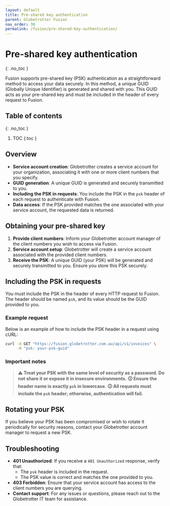 ```yaml
---
layout: default
title: Pre-shared key authentication
parent: Globetrotter Fusion
nav_order: 30
permalink: /fusion/pre-shared-key-authentication/
---
```


# Pre-shared key authentication
{: .no_toc }

Fusion supports pre-shared key (PSK) authentication as a straightforward method to access your data securely. In this method, a unique GUID (Globally Unique Identifier) is generated and shared with you. This GUID acts as your pre-shared key and must be included in the header of every request to Fusion.

## Table of contents
{: .no_toc }

1. TOC
{:toc }

## Overview

- **Service account creation**: Globetrotter creates a service account for your organization, associating it with one or more client numbers that you specify.
- **GUID generation**: A unique GUID is generated and securely transmitted to you.
- **Including the PSK in requests**: You include the PSK in the `psk` header of each request to authenticate with Fusion.
- **Data access**: If the PSK provided matches the one associated with your service account, the requested data is returned.

## Obtaining your pre-shared key

1. **Provide client numbers**: Inform your Globetrotter account manager of the client numbers you wish to access via Fusion.
2. **Service account setup**: Globetrotter will create a service account associated with the provided client numbers.
3. **Receive the PSK**: A unique GUID (your PSK) will be generated and securely transmitted to you. Ensure you store this PSK securely.

## Including the PSK in requests

You must include the PSK in the header of every HTTP request to Fusion. The header should be named `psk`, and its value should be the GUID provided to you.

### Example request

Below is an example of how to include the PSK header in a request using cURL:

```bash
curl -X GET "https://fusion.globetrotter.com.au/api/v1/invoices" \
     -H "psk: your-psk-guid"
```

### Important notes

> **⚠ Treat your PSK with the same level of security as a password. Do not share it or expose it in insecure environments.**
> **🛈 Ensure the header name is exactly `psk` in lowercase.**
> **🛈 All requests must include the `psk` header; otherwise, authentication will fail.**

## Rotating your PSK

If you believe your PSK has been compromised or wish to rotate it periodically for security reasons, contact your Globetrotter account manager to request a new PSK.

## Troubleshooting

- **401 Unauthorized**: If you receive a `401 Unauthorized` response, verify that:
  - The `psk` header is included in the request.
  - The PSK value is correct and matches the one provided to you.
- **403 Forbidden**: Ensure that your service account has access to the client numbers you are querying.
- **Contact support**: For any issues or questions, please reach out to the Globetrotter IT team for assistance.
